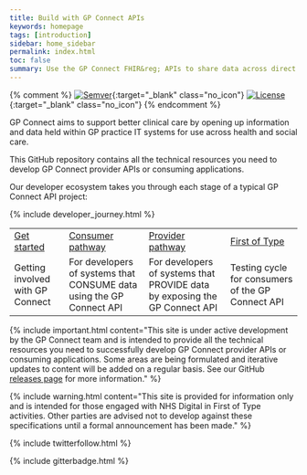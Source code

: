 ```yaml
---
title: Build with GP Connect APIs
keywords: homepage
tags: [introduction]
sidebar: home_sidebar
permalink: index.html
toc: false
summary: Use the GP Connect FHIR&reg; APIs to share data across direct care
---
```


{% comment %}
[![Semver](http://img.shields.io/badge/semver-2.0.0-yellow.svg)](http://semver.org/spec/v2.0.0.html){:target="_blank" class="no_icon"} [![License](http://img.shields.io/:license-apache2-blue.svg)](http://www.apache.org/licenses/LICENSE-2.0.html){:target="_blank" class="no_icon"} 
{% endcomment %}

GP Connect aims to support better clinical care by opening up information and data held within GP practice IT systems for use across health and social care.

This GitHub repository contains all the technical resources you need to develop GP Connect provider APIs or consuming applications.

Our developer ecosystem takes you through each stage of a typical GP Connect API project:

{% include developer_journey.html %}

<table>
  <tr>
    <td> <a href="overview_engage.html">Get started</a> </th>
    <td> <a href="consumer_pathway.html">Consumer pathway</a> </th>
    <td> <a href="provider_pathway.html">Provider pathway</a> </th>
    <td> <a href="overview_first_of_type.html">First of Type</a> </th>
  </tr>
  <tr>
    <td>Getting involved with GP Connect</td>
    <td>For developers of systems that CONSUME data using the GP Connect API</td>
    <td>For developers of systems that PROVIDE data by exposing the GP Connect API</td>
    <td>Testing cycle for consumers of the GP Connect API</td>
  </tr>
</table>

{% include important.html content="This site is under active development by the GP Connect team and is intended to provide all the technical resources you need to successfully develop GP Connect provider APIs or consuming applications. Some areas are being formulated and iterative updates to content will be added on a regular basis. See our GitHub [releases page](https://github.com/nhsconnect/gpconnect/releases) for more information." %}

{% include warning.html content="This site is provided for information only and is intended for those engaged with NHS Digital in First of Type activities. Other parties are advised not to develop against these specifications until a formal announcement has been made." %}

{% include twitterfollow.html %}

{% include gitterbadge.html %}
